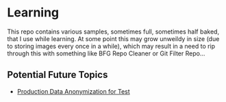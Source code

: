 # Learning

This repo contains various samples, sometimes full, sometimes half baked, that I use while learning. At some point this may grow unweildy in size (due to storing images every once in a while), which may result in a need to rip through this with something like BFG Repo Cleaner or Git Filter Repo...

## Potential Future Topics

* [Production Data Anonymization for Test](https://github.com/sunitparekh/data-anonymization)
